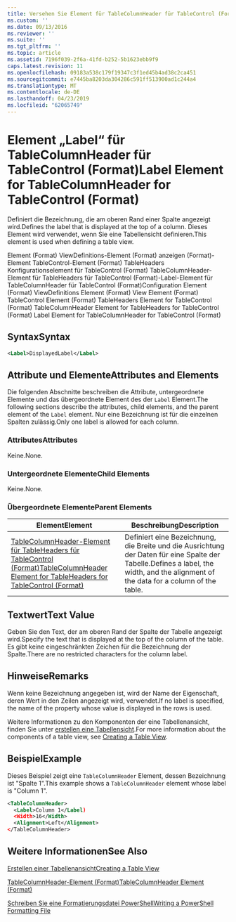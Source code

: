 ```yaml
---
title: Versehen Sie Element für TableColumnHeader für TableControl (Format) | Microsoft-Dokumentation
ms.custom: ''
ms.date: 09/13/2016
ms.reviewer: ''
ms.suite: ''
ms.tgt_pltfrm: ''
ms.topic: article
ms.assetid: 7196f039-2f6a-41fd-b252-5b1623ebb9f9
caps.latest.revision: 11
ms.openlocfilehash: 09183a538c179f19347c3f1ed45b4ad38c2ca451
ms.sourcegitcommit: e7445ba8203da304286c591ff513900ad1c244a4
ms.translationtype: MT
ms.contentlocale: de-DE
ms.lasthandoff: 04/23/2019
ms.locfileid: "62065749"
---
```

# <a name="label-element-for-tablecolumnheader-for-tablecontrol-format"></a><span data-ttu-id="5d15f-102">Element „Label“ für TableColumnHeader für TableControl (Format)</span><span class="sxs-lookup"><span data-stu-id="5d15f-102">Label Element for TableColumnHeader for TableControl (Format)</span></span>

<span data-ttu-id="5d15f-103">Definiert die Bezeichnung, die am oberen Rand einer Spalte angezeigt wird.</span><span class="sxs-lookup"><span data-stu-id="5d15f-103">Defines the label that is displayed at the top of a column.</span></span> <span data-ttu-id="5d15f-104">Dieses Element wird verwendet, wenn Sie eine Tabellensicht definieren.</span><span class="sxs-lookup"><span data-stu-id="5d15f-104">This element is used when defining a table view.</span></span>

<span data-ttu-id="5d15f-105">Element (Format) ViewDefinitions-Element (Format) anzeigen (Format)-Element TableControl-Element (Format) TableHeaders Konfigurationselement für TableControl (Format) TableColumnHeader-Element für TableHeaders für TableControl (Format)-Label-Element für TableColumnHeader für TableControl (Format)</span><span class="sxs-lookup"><span data-stu-id="5d15f-105">Configuration Element (Format) ViewDefinitions Element (Format) View Element (Format) TableControl Element (Format) TableHeaders Element for TableControl (Format) TableColumnHeader Element for TableHeaders for TableControl (Format) Label Element  for TableColumnHeader for TableControl (Format)</span></span>

## <a name="syntax"></a><span data-ttu-id="5d15f-106">Syntax</span><span class="sxs-lookup"><span data-stu-id="5d15f-106">Syntax</span></span>

```xml
<Label>DisplayedLabel</Label>

```

## <a name="attributes-and-elements"></a><span data-ttu-id="5d15f-107">Attribute und Elemente</span><span class="sxs-lookup"><span data-stu-id="5d15f-107">Attributes and Elements</span></span>

<span data-ttu-id="5d15f-108">Die folgenden Abschnitte beschreiben die Attribute, untergeordnete Elemente und das übergeordnete Element des der `Label` Element.</span><span class="sxs-lookup"><span data-stu-id="5d15f-108">The following sections describe the attributes, child elements, and the parent element of the `Label` element.</span></span> <span data-ttu-id="5d15f-109">Nur eine Bezeichnung ist für die einzelnen Spalten zulässig.</span><span class="sxs-lookup"><span data-stu-id="5d15f-109">Only one label is allowed for each column.</span></span>

### <a name="attributes"></a><span data-ttu-id="5d15f-110">Attributes</span><span class="sxs-lookup"><span data-stu-id="5d15f-110">Attributes</span></span>

<span data-ttu-id="5d15f-111">Keine.</span><span class="sxs-lookup"><span data-stu-id="5d15f-111">None.</span></span>

### <a name="child-elements"></a><span data-ttu-id="5d15f-112">Untergeordnete Elemente</span><span class="sxs-lookup"><span data-stu-id="5d15f-112">Child Elements</span></span>

<span data-ttu-id="5d15f-113">Keine.</span><span class="sxs-lookup"><span data-stu-id="5d15f-113">None.</span></span>

### <a name="parent-elements"></a><span data-ttu-id="5d15f-114">Übergeordnete Elemente</span><span class="sxs-lookup"><span data-stu-id="5d15f-114">Parent Elements</span></span>

|<span data-ttu-id="5d15f-115">Element</span><span class="sxs-lookup"><span data-stu-id="5d15f-115">Element</span></span>|<span data-ttu-id="5d15f-116">Beschreibung</span><span class="sxs-lookup"><span data-stu-id="5d15f-116">Description</span></span>|
|-------------|-----------------|
|[<span data-ttu-id="5d15f-117">TableColumnHeader-Element für TableHeaders für TableControl (Format)</span><span class="sxs-lookup"><span data-stu-id="5d15f-117">TableColumnHeader Element for TableHeaders for TableControl  (Format)</span></span>](./tablecolumnheader-element-format.md)|<span data-ttu-id="5d15f-118">Definiert eine Bezeichnung, die Breite und die Ausrichtung der Daten für eine Spalte der Tabelle.</span><span class="sxs-lookup"><span data-stu-id="5d15f-118">Defines a label, the width, and the alignment of the data for a column of the table.</span></span>|

## <a name="text-value"></a><span data-ttu-id="5d15f-119">Textwert</span><span class="sxs-lookup"><span data-stu-id="5d15f-119">Text Value</span></span>

<span data-ttu-id="5d15f-120">Geben Sie den Text, der am oberen Rand der Spalte der Tabelle angezeigt wird.</span><span class="sxs-lookup"><span data-stu-id="5d15f-120">Specify the text that is displayed at the top of the column of the table.</span></span> <span data-ttu-id="5d15f-121">Es gibt keine eingeschränkten Zeichen für die Bezeichnung der Spalte.</span><span class="sxs-lookup"><span data-stu-id="5d15f-121">There are no restricted characters for the column label.</span></span>

## <a name="remarks"></a><span data-ttu-id="5d15f-122">Hinweise</span><span class="sxs-lookup"><span data-stu-id="5d15f-122">Remarks</span></span>

<span data-ttu-id="5d15f-123">Wenn keine Bezeichnung angegeben ist, wird der Name der Eigenschaft, deren Wert in den Zeilen angezeigt wird, verwendet.</span><span class="sxs-lookup"><span data-stu-id="5d15f-123">If no label is specified, the name of the property whose value is displayed in the rows is used.</span></span>

<span data-ttu-id="5d15f-124">Weitere Informationen zu den Komponenten der eine Tabellenansicht, finden Sie unter [erstellen eine Tabellensicht](./creating-a-table-view.md).</span><span class="sxs-lookup"><span data-stu-id="5d15f-124">For more information about the components of a table view, see [Creating a Table View](./creating-a-table-view.md).</span></span>

## <a name="example"></a><span data-ttu-id="5d15f-125">Beispiel</span><span class="sxs-lookup"><span data-stu-id="5d15f-125">Example</span></span>

<span data-ttu-id="5d15f-126">Dieses Beispiel zeigt eine `TableColumnHeader` Element, dessen Bezeichnung ist "Spalte 1".</span><span class="sxs-lookup"><span data-stu-id="5d15f-126">This example shows a `TableColumnHeader` element whose label is "Column 1".</span></span>

```xml
<TableColumnHeader>
  <Label>Column 1</Label)
  <Width>16</Width>
  <Alignment>Left</Alignment>
</TableColumnHeader>
```

## <a name="see-also"></a><span data-ttu-id="5d15f-127">Weitere Informationen</span><span class="sxs-lookup"><span data-stu-id="5d15f-127">See Also</span></span>

[<span data-ttu-id="5d15f-128">Erstellen einer Tabellenansicht</span><span class="sxs-lookup"><span data-stu-id="5d15f-128">Creating a Table View</span></span>](./creating-a-table-view.md)

[<span data-ttu-id="5d15f-129">TableColumnHeader-Element (Format)</span><span class="sxs-lookup"><span data-stu-id="5d15f-129">TableColumnHeader Element (Format)</span></span>](./tablecolumnheader-element-format.md)

[<span data-ttu-id="5d15f-130">Schreiben Sie eine Formatierungsdatei PowerShell</span><span class="sxs-lookup"><span data-stu-id="5d15f-130">Writing a PowerShell Formatting File</span></span>](./writing-a-powershell-formatting-file.md)
